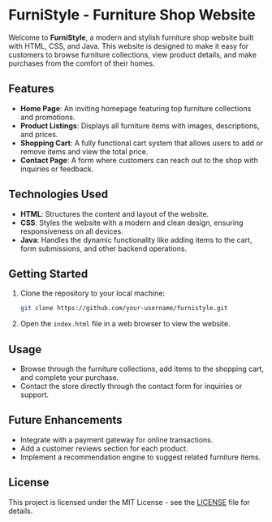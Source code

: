 # FurniStyle - Furniture Shop Website

Welcome to **FurniStyle**, a modern and stylish furniture shop website built with HTML, CSS, and Java. This website is designed to make it easy for customers to browse furniture collections, view product details, and make purchases from the comfort of their homes.

## Features
- **Home Page**: An inviting homepage featuring top furniture collections and promotions.
- **Product Listings**: Displays all furniture items with images, descriptions, and prices.
- **Shopping Cart**: A fully functional cart system that allows users to add or remove items and view the total price.
- **Contact Page**: A form where customers can reach out to the shop with inquiries or feedback.

## Technologies Used
- **HTML**: Structures the content and layout of the website.
- **CSS**: Styles the website with a modern and clean design, ensuring responsiveness on all devices.
- **Java**: Handles the dynamic functionality like adding items to the cart, form submissions, and other backend operations.

## Getting Started
1. Clone the repository to your local machine:
    ```bash
    git clone https://github.com/your-username/furnistyle.git
    ```
2. Open the `index.html` file in a web browser to view the website.

## Usage
- Browse through the furniture collections, add items to the shopping cart, and complete your purchase.
- Contact the store directly through the contact form for inquiries or support.

## Future Enhancements
- Integrate with a payment gateway for online transactions.
- Add a customer reviews section for each product.
- Implement a recommendation engine to suggest related furniture items.

## License
This project is licensed under the MIT License - see the [LICENSE](LICENSE) file for details.

